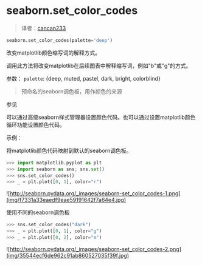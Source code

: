 # seaborn.set_color_codes

> 译者：[cancan233](https://github.com/cancan233)

```python
seaborn.set_color_codes(palette='deep')
```

改变matplotlib颜色缩写词的解释方式。

调用此方法将改变matplotlib在后续图表中解释缩写词，例如"b"或"g"的方式。

参数： `palette`: {deep, muted, pastel, dark, bright, colorblind}

> 预命名的seaborn调色板，用作颜色的来源

参见

可以通过高级seaborn样式管理器设置颜色代码。也可以通过设置matplotlib颜色循环功能设置颜色代码。

示例：

将matplotlib颜色代码映射到默认的seaborn调色板。

```python
>>> import matplotlib.pyplot as plt
>>> import seaborn as sns; sns.set()
>>> sns.set_color_codes()
>>> _ = plt.plot([0, 1], color="r")
```

![http://seaborn.pydata.org/_images/seaborn-set_color_codes-1.png](img/f7331a33eaedf9eae59191642f7a64e4.jpg)

使用不同的seaborn调色板

```python
>>> sns.set_color_codes("dark")
>>> _ = plt.plot([0, 1], color="g")
>>> _ = plt.plot([0, 2], color="m")
```

![http://seaborn.pydata.org/_images/seaborn-set_color_codes-2.png](img/35544ecf6de962c91ab860527035f39f.jpg)


